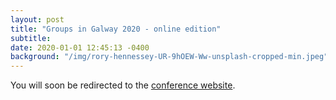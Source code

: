 ```yaml
---
layout: post
title: "Groups in Galway 2020 - online edition"
subtitle: 
date: 2020-01-01 12:45:13 -0400
background: "/img/rory-hennessey-UR-9hOEW-Ww-unsplash-cropped-min.jpeg"
---
```


<meta http-equiv="Refresh" content="3; url='https://maths.nuigalway.ie/conferences/gig20/'" />

You will soon be redirected to the [conference website](https://maths.nuigalway.ie/conferences/gig20/).


